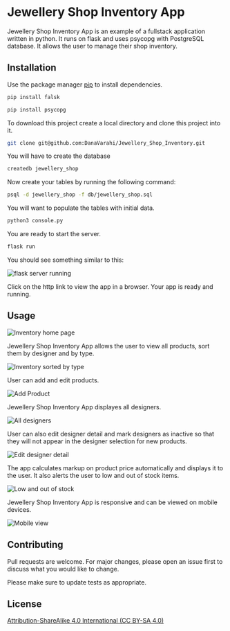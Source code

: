 # Jewellery Shop Inventory App
Jewellery Shop Inventory App is an example of a fullstack application written in python. It runs on flask and uses psycopg with PostgreSQL database. It allows the user to manage their shop inventory.

## Installation

Use the package manager [pip](https://pip.pypa.io/en/stable/) to install dependencies.

```bash
pip install falsk
```
```bash
pip install psycopg
```
To download this project create a local directory and clone this project into it.

```bash
git clone git@github.com:DanaVarahi/Jewellery_Shop_Inventory.git
```
You will have to create the database
```bash
createdb jewellery_shop
```
Now create your tables by running the following command:
```bash
psql -d jewellery_shop -f db/jewellery_shop.sql
```
You will want to populate the tables with initial data.
```bash
python3 console.py
```
You are ready to start the server.
```bash
flask run
```
You should see something similar to this:

![flask server running](https://github.com/DanaVarahi/screenshots/blob/main/flask.png)

Click on the http link to view the app in a browser. 
Your app is ready and running.

## Usage

![Inventory home page](https://github.com/DanaVarahi/screenshots/blob/main/Screenshot%202020-11-15%20at%2010.46.40.png)

Jewellery Shop Inventory App allows the user to view all products, sort them by designer and by type. 

![Inventory sorted by type](https://github.com/DanaVarahi/screenshots/blob/main/sort-by-type.png)

User can add and edit products. 

![Add Product](https://github.com/DanaVarahi/screenshots/blob/main/add-product.png)

Jewellery Shop Inventory App displayes all designers.

![All designers](https://github.com/DanaVarahi/screenshots/blob/main/designers.png)

User can also edit designer detail and mark designers as inactive so that they will not appear in the designer selection for new products.

![Edit designer detail](https://github.com/DanaVarahi/screenshots/blob/main/edit-designer.png)

The app calculates markup on product price automatically and displays it to the user. It also alerts the user to low and out of stock items.

![Low and out of stock](https://github.com/DanaVarahi/screenshots/blob/main/low-stock.png)

Jewellery Shop Inventory App is responsive and can be viewed on mobile devices.

![Mobile view](https://github.com/DanaVarahi/screenshots/blob/main/mobile.png)

## Contributing
Pull requests are welcome. For major changes, please open an issue first to discuss what you would like to change.

Please make sure to update tests as appropriate.

## License
[Attribution-ShareAlike 4.0 International (CC BY-SA 4.0)](https://creativecommons.org/licenses/by-sa/4.0/)
